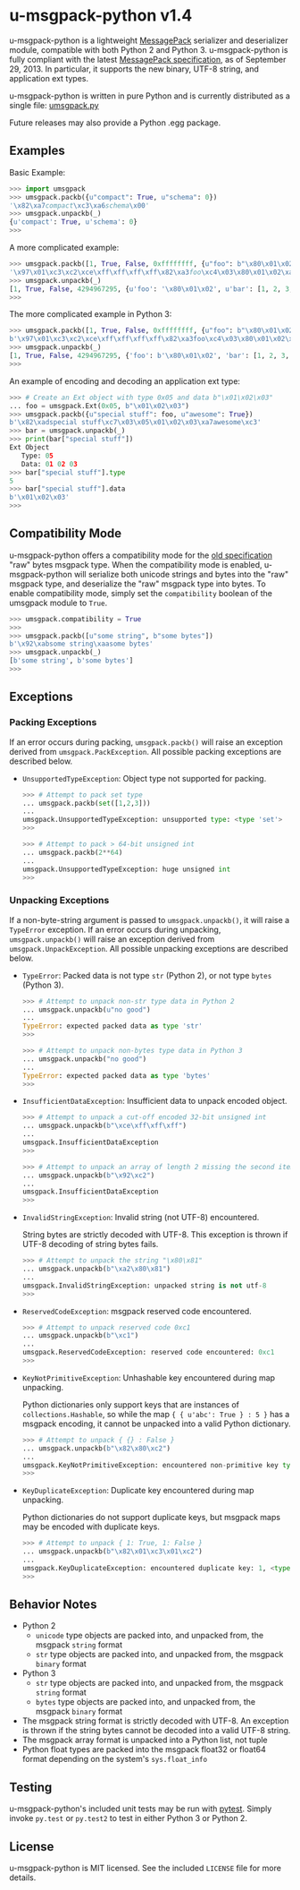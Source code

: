 # u-msgpack-python v1.4

u-msgpack-python is a lightweight [MessagePack](https://github.com/msgpack/msgpack) serializer and deserializer module, compatible with both Python 2 and Python 3. u-msgpack-python is fully compliant with the latest [MessagePack specification](https://github.com/msgpack/msgpack/blob/master/spec.md), as of September 29, 2013. In particular, it supports the new binary, UTF-8 string, and application ext types.

u-msgpack-python is written in pure Python and is currently distributed as a single file: [umsgpack.py](umsgpack.py)

Future releases may also provide a Python .egg package.

## Examples

Basic Example:
``` python
>>> import umsgpack
>>> umsgpack.packb({u"compact": True, u"schema": 0})
'\x82\xa7compact\xc3\xa6schema\x00'
>>> umsgpack.unpackb(_)
{u'compact': True, u'schema': 0}
>>> 
```
A more complicated example:
``` python
>>> umsgpack.packb([1, True, False, 0xffffffff, {u"foo": b"\x80\x01\x02", u"bar": [1,2,3, {u"a": [1,2,3,{}]}]}, -1, 2.12345])
'\x97\x01\xc3\xc2\xce\xff\xff\xff\xff\x82\xa3foo\xc4\x03\x80\x01\x02\xa3bar\x94\x01\x02\x03\x81\xa1a\x94\x01\x02\x03\x80\xff\xcb@\x00\xfc\xd3Z\x85\x87\x94'
>>> umsgpack.unpackb(_)
[1, True, False, 4294967295, {u'foo': '\x80\x01\x02', u'bar': [1, 2, 3, {u'a': [1, 2, 3, {}]}]}, -1, 2.12345]
>>> 
```

The more complicated example in Python 3:
``` python
>>> umsgpack.packb([1, True, False, 0xffffffff, {u"foo": b"\x80\x01\x02", u"bar": [1,2,3, {u"a": [1,2,3,{}]}]}, -1, 2.12345])
b'\x97\x01\xc3\xc2\xce\xff\xff\xff\xff\x82\xa3foo\xc4\x03\x80\x01\x02\xa3bar\x94\x01\x02\x03\x81\xa1a\x94\x01\x02\x03\x80\xff\xcb@\x00\xfc\xd3Z\x85\x87\x94'
>>> umsgpack.unpackb(_)
[1, True, False, 4294967295, {'foo': b'\x80\x01\x02', 'bar': [1, 2, 3, {'a': [1, 2, 3, {}]}]}, -1, 2.12345]
>>> 
```

An example of encoding and decoding an application ext type:
``` python
>>> # Create an Ext object with type 0x05 and data b"\x01\x02\x03"
... foo = umsgpack.Ext(0x05, b"\x01\x02\x03")
>>> umsgpack.packb({u"special stuff": foo, u"awesome": True})
b'\x82\xadspecial stuff\xc7\x03\x05\x01\x02\x03\xa7awesome\xc3'
>>> bar = umsgpack.unpackb(_)
>>> print(bar["special stuff"])
Ext Object
   Type: 05
   Data: 01 02 03 
>>> bar["special stuff"].type
5
>>> bar["special stuff"].data
b'\x01\x02\x03'
>>> 
```
## Compatibility Mode

u-msgpack-python offers a compatibility mode for the [old specification](https://github.com/msgpack/msgpack/blob/master/spec-old.md) "raw" bytes msgpack type. When the compatibility mode is enabled, u-msgpack-python will serialize both unicode strings and bytes into the "raw" msgpack type, and deserialize the "raw" msgpack type into bytes. To enable compatibility mode, simply set the `compatibility` boolean of the umsgpack module to `True`.

``` python
>>> umsgpack.compatibility = True
>>>
>>> umsgpack.packb([u"some string", b"some bytes"])
b'\x92\xabsome string\xaasome bytes'
>>> umsgpack.unpackb(_)
[b'some string', b'some bytes']
>>> 
```

## Exceptions

### Packing Exceptions

If an error occurs during packing, `umsgpack.packb()` will raise an exception derived from `umsgpack.PackException`. All possible packing exceptions are described below.

* `UnsupportedTypeException`: Object type not supported for packing.

    ``` python
    >>> # Attempt to pack set type
    ... umsgpack.packb(set([1,2,3]))
    ...
    umsgpack.UnsupportedTypeException: unsupported type: <type 'set'>
    >>> 

    >>> # Attempt to pack > 64-bit unsigned int
    ... umsgpack.packb(2**64)
    ...
    umsgpack.UnsupportedTypeException: huge unsigned int
    >>> 
    ```

### Unpacking Exceptions

If a non-byte-string argument is passed to `umsgpack.unpackb()`, it will raise a `TypeError` exception. If an error occurs during unpacking, `umsgpack.unpackb()` will raise an exception derived from `umsgpack.UnpackException`. All possible unpacking exceptions are described below.

* `TypeError`: Packed data is not type `str` (Python 2), or not type `bytes` (Python 3).

    ``` python
    >>> # Attempt to unpack non-str type data in Python 2
    ... umsgpack.unpackb(u"no good")
    ...
    TypeError: expected packed data as type 'str'
    >>> 

    >>> # Attempt to unpack non-bytes type data in Python 3
    ... umsgpack.unpackb("no good")
    ...
    TypeError: expected packed data as type 'bytes'
    >>> 
    ```

* `InsufficientDataException`: Insufficient data to unpack encoded object.

    ``` python
    >>> # Attempt to unpack a cut-off encoded 32-bit unsigned int
    ... umsgpack.unpackb(b"\xce\xff\xff\xff")
    ...
    umsgpack.InsufficientDataException
    >>> 

    >>> # Attempt to unpack an array of length 2 missing the second item
    ... umsgpack.unpackb(b"\x92\xc2")
    ...
    umsgpack.InsufficientDataException
    >>> 

    ```
* `InvalidStringException`: Invalid string (not UTF-8) encountered.

    String bytes are strictly decoded with UTF-8. This exception is thrown if UTF-8 decoding of string bytes fails.

    ``` python
    >>> # Attempt to unpack the string "\x80\x81"
    ... umsgpack.unpackb(b"\xa2\x80\x81")
    ...
    umsgpack.InvalidStringException: unpacked string is not utf-8
    >>> 
    ```

* `ReservedCodeException`: msgpack reserved code encountered.

    ``` python
    >>> # Attempt to unpack reserved code 0xc1
    ... umsgpack.unpackb(b"\xc1")
    ...
    umsgpack.ReservedCodeException: reserved code encountered: 0xc1
    >>> 
    ```

* `KeyNotPrimitiveException`: Unhashable key encountered during map unpacking.

    Python dictionaries only support keys that are instances of `collections.Hashable`, so while the map `{ { u'abc': True } : 5 }` has a msgpack encoding, it cannot be unpacked into a valid Python dictionary.

    ``` python
    >>> # Attempt to unpack { {} : False }
    ... umsgpack.unpackb(b"\x82\x80\xc2")
    ...
    umsgpack.KeyNotPrimitiveException: encountered non-primitive key type: <type 'dict'>
    >>> 
    ```

* `KeyDuplicateException`: Duplicate key encountered during map unpacking.

    Python dictionaries do not support duplicate keys, but msgpack maps may be encoded with duplicate keys.

    ``` python
    >>> # Attempt to unpack { 1: True, 1: False }
    ... umsgpack.unpackb(b"\x82\x01\xc3\x01\xc2")
    ...
    umsgpack.KeyDuplicateException: encountered duplicate key: 1, <type 'int'>
    >>> 
    ```

## Behavior Notes

* Python 2
  * `unicode` type objects are packed into, and unpacked from, the msgpack `string` format
  * `str` type objects are packed into, and unpacked from, the msgpack `binary` format
* Python 3
  * `str` type objects are packed into, and unpacked from, the msgpack `string` format
  * `bytes` type objects are packed into, and unpacked from, the msgpack `binary` format
* The msgpack string format is strictly decoded with UTF-8. An exception is thrown if the string bytes cannot be decoded into a valid UTF-8 string.
* The msgpack array format is unpacked into a Python list, not tuple
* Python float types are packed into the msgpack float32 or float64 format depending on the system's `sys.float_info`

## Testing

u-msgpack-python's included unit tests may be run with [pytest](http://pytest.org). Simply invoke `py.test` or `py.test2` to test in either Python 3 or Python 2.

## License

u-msgpack-python is MIT licensed. See the included `LICENSE` file for more details.

